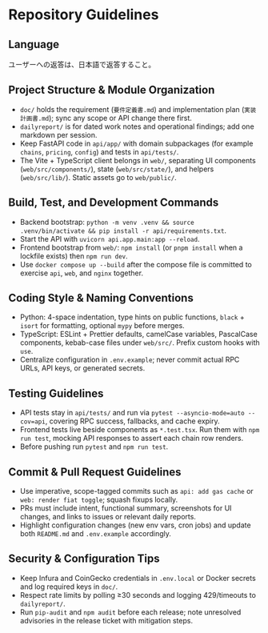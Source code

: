 # Repository Guidelines

## Language
ユーザーへの返答は、日本語で返答すること。

## Project Structure & Module Organization
- `doc/` holds the requirement (`要件定義書.md`) and implementation plan (`実装計画書.md`); sync any scope or API change there first.
- `dailyreport/` is for dated work notes and operational findings; add one markdown per session.
- Keep FastAPI code in `api/app/` with domain subpackages (for example `chains`, `pricing`, `config`) and tests in `api/tests/`.
- The Vite + TypeScript client belongs in `web/`, separating UI components (`web/src/components/`), state (`web/src/state/`), and helpers (`web/src/lib/`). Static assets go to `web/public/`.

## Build, Test, and Development Commands
- Backend bootstrap: `python -m venv .venv && source .venv/bin/activate && pip install -r api/requirements.txt`.
- Start the API with `uvicorn api.app.main:app --reload`.
- Frontend bootstrap from `web/`: `npm install` (or `pnpm install` when a lockfile exists) then `npm run dev`.
- Use `docker compose up --build` after the compose file is committed to exercise `api`, `web`, and `nginx` together.

## Coding Style & Naming Conventions
- Python: 4-space indentation, type hints on public functions, `black` + `isort` for formatting, optional `mypy` before merges.
- TypeScript: ESLint + Prettier defaults, camelCase variables, PascalCase components, kebab-case files under `web/src/`. Prefix custom hooks with `use`.
- Centralize configuration in `.env.example`; never commit actual RPC URLs, API keys, or generated secrets.

## Testing Guidelines
- API tests stay in `api/tests/` and run via `pytest --asyncio-mode=auto --cov=api`, covering RPC success, fallbacks, and cache expiry.
- Frontend tests live beside components as `*.test.tsx`. Run them with `npm run test`, mocking API responses to assert each chain row renders.
- Before pushing run `pytest` and `npm run test`.

## Commit & Pull Request Guidelines
- Use imperative, scope-tagged commits such as `api: add gas cache` or `web: render fiat toggle`; squash fixups locally.
- PRs must include intent, functional summary, screenshots for UI changes, and links to issues or relevant daily reports.
- Highlight configuration changes (new env vars, cron jobs) and update both `README.md` and `.env.example` accordingly.

## Security & Configuration Tips
- Keep Infura and CoinGecko credentials in `.env.local` or Docker secrets and log required keys in `doc/`.
- Respect rate limits by polling ≥30 seconds and logging 429/timeouts to `dailyreport/`.
- Run `pip-audit` and `npm audit` before each release; note unresolved advisories in the release ticket with mitigation steps.
